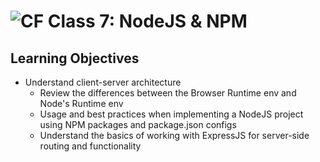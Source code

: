 # ![CF](https://i.imgur.com/7v5ASc8.png) Class 7: NodeJS & NPM

## Learning Objectives

* Understand client-server architecture
	* Review the differences between the Browser Runtime env and Node's Runtime env
	* Usage and best practices when implementing a NodeJS project using NPM packages and package.json configs
	* Understand the basics of working with ExpressJS for server-side routing and functionality
